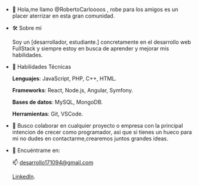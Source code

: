 - 👋 Hola,me llamo @RobertoCarloooos , robe para los amigos es un placer aterrizar en esta gran comunidad.
-  🛠 Sobre mí

    Soy un [desarrollador, estudiante.] concretamente en el desarrollo web FullStack y siempre estoy en busca de aprender y mejorar mis habilidades.
- 🚀 Habilidades Técnicas

  **Lenguajes**:  JavaScript, PHP,  C++, HTML.

  **Frameworks**: React, Node.js, Angular, Symfony.

  **Bases de datos**: MySQL, MongoDB.

  **Herramientas**: Git, VSCode.
- 💞️ Busco colaborar en cualquier proyecto o empresa con la principal intencion de crecer como programador,
      asi que si tienes un hueco para mi no dudes en contactarme,crearemos juntos grandes ideas.
- 🔗 Encuéntrame en:

  📫 desarrollo171094@gmail.com

  [LinkedIn](https://www.linkedin.com/in/roberto-carlos-dev/).


<!---
RobertoCarloooos/RobertoCarloooos is a ✨ special ✨ repository because its `README.md` (this file) appears on your GitHub profile.
You can click the Preview link to take a look at your changes.
--->
